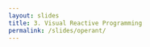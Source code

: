 ```yaml
---
layout: slides
title: 3. Visual Reactive Programming
permalink: /slides/operant/
---
```


<section data-markdown data-separator="^\n---\n$" data-separator-vertical="^\n--\n$">
<script type="text/template">

![Bonsai](../../assets/images/bonsai-lettering.svg)

### Bonsai Club
[neurogears.org/swc-2020](https://neurogears.org/swc-2020)

![SWC](../../assets/images/swc.png)

---

# Visual Reactive Programming

* Metaphor
* First-order Operators
* Higher-order Operators

---

<!-- .element: data-transition="default none" -->
#### A metaphor for observable sequences

<img alt="Nasa twitter account" src="../../assets/images/nasatwitter.jpg" width="400"/>

--

<!-- .element: data-transition="none" -->
#### A metaphor for observable sequences

<img alt="Webcam twitter account" src="../../assets/images/webcamtwitter.jpg" width="400"/>

---

<!-- .element: data-transition="default none" -->
![Workflow](../../assets/images/cameracapture.svg)
<!-- .element: style="display: inline-block; vertical-align: middle;" -->
![Marble diagram](../../assets/images/framepicker-marblecanvas.svg)
<!-- .element: style="display: inline-block; vertical-align: middle;" -->

--

<!-- .element: data-transition="default none" -->
![Workflow](../../assets/images/graycam.svg)
<!-- .element: style="display: inline-block; vertical-align: middle;" -->
![Marble diagram](../../assets/images/graycam-marble.svg)
<!-- .element: class="fragment" style="display: inline-block; vertical-align: middle;" -->

--

<!-- .element: data-transition="default none" -->
![Workflow](../../assets/images/framepicker-key.svg)
<!-- .element: style="display: inline-block; vertical-align: middle;" -->
![Marble diagram](../../assets/images/framepicker-marblecanvas.svg)
<!-- .element: style="display: inline-block; vertical-align: middle;" -->

--

<!-- .element: data-transition="default none" -->
![Workflow](../../assets/images/framepicker-capture.svg)
<!-- .element: style="display: inline-block; vertical-align: middle;" -->
![Marble diagram](../../assets/images/filecapture.svg)
<!-- .element: style="display: inline-block; vertical-align: middle;" -->

--

<!-- .element: data-transition="none" -->
![Workflow](../../assets/images/framepicker-grayscale.svg)
<!-- .element: style="display: inline-block; vertical-align: middle;" -->
![Marble diagram](../../assets/images/grayscalefile.svg)
<!-- .element: style="display: inline-block; vertical-align: middle;" -->

--

<!-- .element: data-transition="none" -->
![Workflow](../../assets/images/framepicker-grayscale.svg)
<!-- .element: style="display: inline-block; vertical-align: middle;" -->
![Marble diagram](../../assets/images/grayscaletransform.svg)
<!-- .element: style="display: inline-block; vertical-align: middle;" -->

--

<!-- .element: data-transition="none" -->
![Workflow](../../assets/images/framepicker-sample.svg)
<!-- .element: style="display: inline-block; vertical-align: middle;" -->
![Marble diagram](../../assets/images/sample.svg)
<!-- .element: style="display: inline-block; vertical-align: middle;" -->

--

<!-- .element: data-transition="none" -->
![Workflow](../../assets/images/framepicker-saveimage.svg)
<!-- .element: style="display: inline-block; vertical-align: middle;" -->
![Marble diagram](../../assets/images/saveimage.svg)
<!-- .element: style="display: inline-block; vertical-align: middle;" -->

--

<!-- .element: data-transition="none" -->
![Workflow](../../assets/images/framepicker-saveimage.svg)
<!-- .element: style="display: inline-block; vertical-align: middle;" -->
![Marble diagram](../../assets/images/saveimagesink.svg)
<!-- .element: style="display: inline-block; vertical-align: middle;" -->

--

<!-- .element: data-transition="none" -->
![Workflow](../../assets/images/framepicker-key.svg)
<!-- .element: style="display: inline-block; vertical-align: middle;" -->
![Marble diagram](../../assets/images/framepicker-marblecanvas.svg)
<!-- .element: style="display: inline-block; vertical-align: middle;" -->

--

<!-- .element: data-transition="none" -->
![Workflow](../../assets/images/framepicker.svg)
<!-- .element: style="display: inline-block; vertical-align: middle;" -->
![Marble diagram](../../assets/images/conditionkey.svg)
<!-- .element: class="fragment" style="display: inline-block; vertical-align: middle;" -->

---

<!-- .element: data-transition="default none" -->
##### Operator Categories

![Operator categories](../../assets/images/categories-simple.svg)
<!-- .element: style="padding: 30px; display: inline-block; vertical-align: middle;" -->

--

<!-- .element: data-transition="none" -->
##### Operator Categories

![Operator categories](../../assets/images/categories.svg)
<!-- .element: style="padding: 30px; display: inline-block; vertical-align: middle;" -->

---

###### Skip

![Skip](../../assets/images/skip.svg)

---

###### Take

![Take](../../assets/images/take.svg)

---

###### SkipUntil

![SkipUntil](../../assets/images/skipuntil.svg)

---

###### TakeUntil

![TakeUntil](../../assets/images/takeuntil.svg)

---

###### CombineLatest

![CombineLatest](../../assets/images/combinelatest.svg)

---

###### Zip

![Zip](../../assets/images/zip.svg)

---

![Bonsai](../../assets/images/bonsai-lettering.svg)

### Operant Behavior
[bonsai-rx.org](http://bonsai-rx.org)

---

<!-- .element: data-transition="default none" -->
###### Transform

![Transform](../../assets/images/transform.svg)

--

<!-- .element: data-transition="default none" -->
###### Select

![Select](../../assets/images/select.svg)

--

<!-- .element: data-transition="none default" -->
###### SelectMany

![SelectMany](../../assets/images/selectmany.svg)

--

<!-- .element: data-transition="none default" -->
###### SelectMany: Play audio on cue

![SelectMany](../../assets/images/selectmany-playsound-1.svg)

--

<!-- .element: data-transition="none default" -->
###### SelectMany: Play audio on cue

![SelectMany](../../assets/images/selectmany-playsound-2.svg)

---

<!-- .element: data-transition="default none" -->
###### Buffer

![Buffer](../../assets/images/buffer.svg)

--

<!-- .element: data-transition="none default" -->
###### Buffer: Moving Average

![SelectMany](../../assets/images/buffer-movingaverage.svg)

---

<!-- .element: data-transition="default none" -->
###### TriggeredBuffer

![TriggeredBuffer](../../assets/images/triggeredbuffer.svg)

--

<!-- .element: data-transition="none default" -->
###### TriggeredBuffer: Signal Snapshot

![SelectMany](../../assets/images/triggeredbuffer-snapshot.svg)

---

###### Window

![Window](../../assets/images/window.svg)

---

<!-- .element: data-transition="default none" -->
###### TriggeredWindow

![TriggeredWindow](../../assets/images/triggeredwindow.svg)

--

<!-- .element: data-transition="none default" -->
###### TriggeredWindow: Record triggered video

![SelectMany](../../assets/images/triggeredwindow-recordclip.svg)

---

### Higher-Order Operators

![Concatenate video files using first order operators](../../assets/images/concatfile-firstorder.svg)

--

###### Enumerate Files

![Enumerate all file names in a folder](../../assets/images/concatfile-enumeratefiles.svg)

--

###### Create Observable

![Create sequences of frames from file names](../../assets/images/concatfile-observable.svg)

--

###### Concat

![Combine all sequences of frames into a single sequence](../../assets/images/concatfile-combine.svg)

--

###### Higher-Order: Batch concatenate multiple videos

![SelectMany](../../assets/images/higherorder-concatfiles.svg)

</script>
</section>